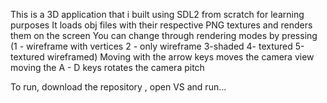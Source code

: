 This is a 3D application that i built using SDL2 from scratch for learning purposes
It loads obj files with their respective PNG textures and renders them on the screen
You can change through rendering modes by pressing (1 - wireframe with vertices 2 - only wireframe 3-shaded 4- textured 5-textured wireframed)
Moving with the arrow keys moves the camera view 
moving the A - D keys rotates the camera pitch

To run, download the repository , open VS and run...
